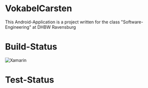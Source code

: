 # VokabelCarsten
This Android-Application is a project written for the class "Software-Engineering" at DHBW Ravensburg

# Build-Status
![Xamarin](https://github.com/SariusRu/VokabelCarsten/workflows/Xamarin/badge.svg?branch=master)

# Test-Status

